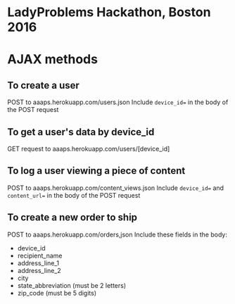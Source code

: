 # LadyProblems Hackathon, Boston 2016

# AJAX methods

## To create a user
POST to aaaps.herokuapp.com/users.json
Include `device_id=` in the body of the POST request

## To get a user's data by device_id
GET request to aaaps.herokuapp.com/users/[device_id]

## To log a user viewing a piece of content
POST to aaaps.herokuapp.com/content_views.json
Include `device_id=` and `content_url=` in the body of the POST request

## To create a new order to ship
POST to aaaps.herokuapp.com/orders,json
Include these fields in the body:
* device_id
* recipient_name
* address_line_1
* address_line_2
* city
* state_abbreviation (must be 2 letters)
* zip_code (must be 5 digits)
